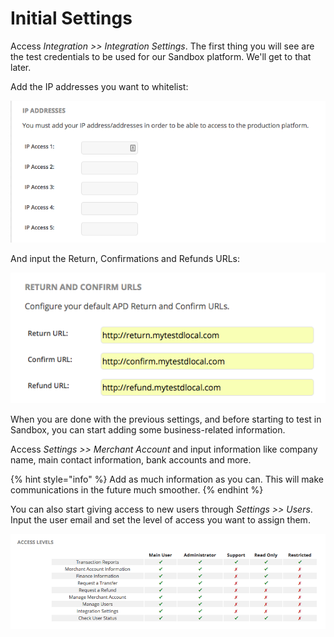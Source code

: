 # Initial Settings

Access _Integration &gt;&gt; Integration Settings_. The first thing you will see are the test credentials to be used for our Sandbox platform. We'll get to that later.

 Add the IP addresses you want to whitelist:

![](../../.gitbook/assets/screen-shot-2018-10-09-at-7.41.25-am.png)

And input the Return, Confirmations and Refunds URLs:

![](../../.gitbook/assets/screen-shot-2018-10-09-at-7.43.04-am.png)

When you are done with the previous settings, and before starting to test in Sandbox, you can start adding some business-related information.

Access _Settings &gt;&gt; Merchant Account_ and input information like company name, main contact information, bank accounts and more.

{% hint style="info" %}
Add as much information as you can. This will make communications in the future much smoother.
{% endhint %}

You can also start giving access to new users through _Settings &gt;&gt; Users_. Input the user email and set the level of access you want to assign them.

![](../../.gitbook/assets/screen-shot-2018-10-09-at-7.48.44-am.png)

